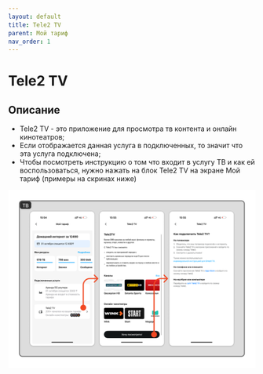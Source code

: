 ```yaml
---
layout: default
title: Tele2 TV
parent: Мой тариф
nav_order: 1
---
```


# Tele2 TV

## Описание

- Tele2 TV - это приложение для просмотра тв контента и онлайн кинотеатров;
- Если отображается данная услуга в подключенных, то значит что эта услуга подключена;
- Чтобы посмотреть инструкцию о том что входит в услугу ТВ и как ей воспользоваться, нужно нажать на блок Tele2 TV на экране Мой тариф (примеры на скринах ниже)

![tele2-tv-page](./assets/images/tele2-tv.png)